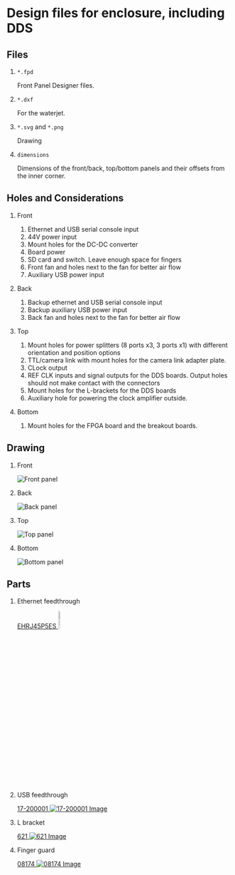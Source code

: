 # Design files for enclosure, including DDS

## Files

1. `*.fpd`

    Front Panel Designer files.

2. `*.dxf`

    For the waterjet.

3. `*.svg` and `*.png`

    Drawing

4. `dimensions`

    Dimensions of the front/back, top/bottom panels and their offsets from
    the inner corner.

## Holes and Considerations

1. Front

    1. Ethernet and USB serial console input
    2. 44V power input
    3. Mount holes for the DC-DC converter
    4. Board power
    5. SD card and switch. Leave enough space for fingers
    6. Front fan and holes next to the fan for better air flow
    7. Auxiliary USB power input

2. Back

    1. Backup ethernet and USB serial console input
    2. Backup auxiliary USB power input
    3. Back fan and holes next to the fan for better air flow

3. Top

    1. Mount holes for power splitters (8 ports x3, 3 ports x1) with different
    orientation and position options
    2. TTL/camera link with mount holes for the camera link adapter plate.
    3. CLock output
    4. REF CLK inputs and signal outputs for the DDS boards. Output holes
    should not make contact with the connectors
    5. Mount holes for the L-brackets for the DDS boards
    6. Auxiliary hole for powering the clock amplifier outside.

4. Bottom

    1. Mount holes for the FPGA board and the breakout boards.

## Drawing

1. Front

    ![Front panel](front.png)

2. Back

    ![Back panel](back.png)

3. Top

    ![Top panel](top.png)

4. Bottom

    ![Bottom panel](bottom.png)

## Parts

1. Ethernet feedthrough

    [EHRJ45P5ES <img src="img/EHRJ45P5ES.jpg" alt="EHRJ45P5ES Image" style="width: 10%;"/>](http://www.digikey.com/product-detail/en/EHRJ45P5ES/EHRJ45P5ES-ND/2666475)

2. USB feedthrough

    [17-200001 ![17-200001 Image](img/17-200001.jpg)](http://www.digikey.com/product-detail/en/17-200001/626-1352-ND/2184932)

3. L bracket

    [621 ![621 Image](img/621.jpg)](http://www.digikey.com/product-detail/en/621/621K-ND/316544)

4. Finger guard

    [08174 ![08174 Image](img/08174.jpg)](http://www.digikey.com/product-detail/en/08174/CR220-ND/43240)
